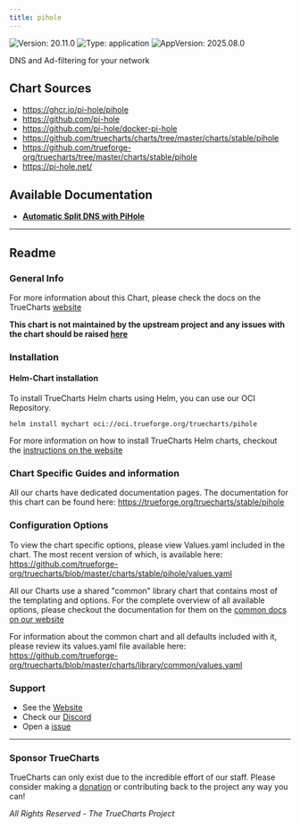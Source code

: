 ```yaml
---
title: pihole
---
```


![Version: 20.11.0](https://img.shields.io/badge/Version-20.11.0-informational?style=flat-square) ![Type: application](https://img.shields.io/badge/Type-application-informational?style=flat-square) ![AppVersion: 2025.08.0](https://img.shields.io/badge/AppVersion-2025.08.0-informational?style=flat-square)

DNS and Ad-filtering for your network

## Chart Sources

- https://ghcr.io/pi-hole/pihole
- https://github.com/pi-hole
- https://github.com/pi-hole/docker-pi-hole
- https://github.com/truecharts/charts/tree/master/charts/stable/pihole
- https://github.com/trueforge-org/truecharts/tree/master/charts/stable/pihole
- https://pi-hole.net/

## Available Documentation

- [**Automatic Split DNS with PiHole**](./split-dns)


---

## Readme


### General Info

For more information about this Chart, please check the docs on the TrueCharts [website](https://trueforge.org/truecharts/stable/pihole)

**This chart is not maintained by the upstream project and any issues with the chart should be raised [here](https://github.com/trueforge-org/truecharts/issues/new/choose)**

### Installation

#### Helm-Chart installation

To install TrueCharts Helm charts using Helm, you can use our OCI Repository.

`helm install mychart oci://oci.trueforge.org/truecharts/pihole`

For more information on how to install TrueCharts Helm charts, checkout the [instructions on the website](https://trueforge.org/guides/)

### Chart Specific Guides and information

All our charts have dedicated documentation pages.
The documentation for this chart can be found here:
https://trueforge.org/truecharts/stable/pihole

### Configuration Options

To view the chart specific options, please view Values.yaml included in the chart.
The most recent version of which, is available here: https://github.com/trueforge-org/truecharts/blob/master/charts/stable/pihole/values.yaml

All our Charts use a shared "common" library chart that contains most of the templating and options.
For the complete overview of all available options, please checkout the documentation for them on the [common docs on our website](https://trueforge.org/truecharts-common/)

For information about the common chart and all defaults included with it, please review its values.yaml file available here: https://github.com/trueforge-org/truecharts/blob/master/charts/library/common/values.yaml

### Support

- See the [Website](https://truecharts.org)
- Check our [Discord](https://discord.gg/tVsPTHWTtr)
- Open a [issue](https://github.com/trueforge-org/truecharts/issues/new/choose)

---

### Sponsor TrueCharts

TrueCharts can only exist due to the incredible effort of our staff.
Please consider making a [donation](https://trueforge.org/general/sponsor/) or contributing back to the project any way you can!

_All Rights Reserved - The TrueCharts Project_
